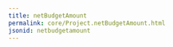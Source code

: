 ```yaml
---
title: netBudgetAmount
permalink: core/Project.netBudgetAmount.html
jsonid: netbudgetamount
---
```

